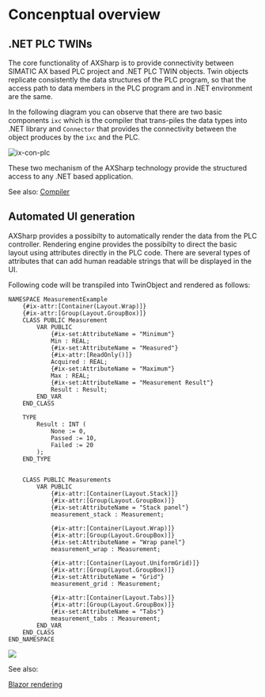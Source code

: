 # Concenptual overview

## .NET PLC TWINs

The core functionality of AXSharp is to provide connectivity between SIMATIC AX based PLC project and .NET PLC TWIN objects. Twin objects replicate consistently the data structures of the PLC program, so that the access path to data members in the PLC program and in .NET environment are the same.

In the following diagram you can observe that there are two basic components `ixc` which is the compiler that trans-piles the data types into .NET library and `Connector` that provides the connectivity between the object produces by the `ixc` and the PLC.

![ix-con-plc](~/images/conceptual/ix_ixc_con.svg)

These two mechanism of the AXSharp technology provide the structured access to any .NET based application.

See also:
[Compiler](~/articles/compiler/README.md)


## Automated UI generation

AXSharp provides a possibilty to automatically render the data from the PLC controller. Rendering engine provides the possibilty to direct the basic layout using attributes directly in the PLC code. There are several types of attributes that can add human readable strings that will be displayed in the UI.

Following code will be transpiled into TwinObject and rendered as follows:

~~~SmallTalk
NAMESPACE MeasurementExample
    {#ix-attr:[Container(Layout.Wrap)]}
    {#ix-attr:[Group(Layout.GroupBox)]}
    CLASS PUBLIC Measurement
        VAR PUBLIC
            {#ix-set:AttributeName = "Minimum"}
            Min : REAL;
            {#ix-set:AttributeName = "Measured"}
            {#ix-attr:[ReadOnly()]}
            Acquired : REAL;
            {#ix-set:AttributeName = "Maximum"}
            Max : REAL;
            {#ix-set:AttributeName = "Measurement Result"}
            Result : Result;        
        END_VAR    
    END_CLASS

    TYPE
        Result : INT (
            None := 0,
            Passed := 10,
            Failed := 20
        );
    END_TYPE


    CLASS PUBLIC Measurements
        VAR PUBLIC
            {#ix-attr:[Container(Layout.Stack)]}
            {#ix-attr:[Group(Layout.GroupBox)]}
            {#ix-set:AttributeName = "Stack panel"}
            measurement_stack : Measurement;

            {#ix-attr:[Container(Layout.Wrap)]}
            {#ix-attr:[Group(Layout.GroupBox)]}
            {#ix-set:AttributeName = "Wrap panel"}
            measurement_wrap : Measurement;
            
            {#ix-attr:[Container(Layout.UniformGrid)]}
            {#ix-attr:[Group(Layout.GroupBox)]}
            {#ix-set:AttributeName = "Grid"}
            measurement_grid : Measurement;
            
            {#ix-attr:[Container(Layout.Tabs)]}
            {#ix-attr:[Group(Layout.GroupBox)]}
            {#ix-set:AttributeName = "Tabs"}
            measurement_tabs : Measurement;
        END_VAR    
    END_CLASS
END_NAMESPACE
~~~

![](~/images/conceptual/2023-02-01-15-29-19.png)

See also:

[Blazor rendering](~/articles/blazor/README.md)